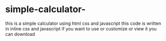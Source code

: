 # simple-calculator-
this  is a simple calculator   using html  css  and javascript  this  code  is  written in inline css  and javascript    if  you want  to use  or   customize or  view it 
 you can download 
